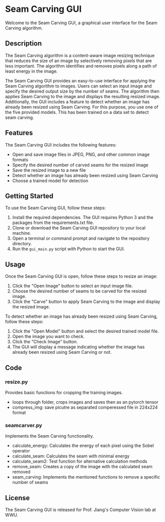 # Seam Carving GUI

Welcome to the Seam Carving GUI, a graphical user interface for the Seam Carving algorithm.

## Description

The Seam Carving algorithm is a content-aware image resizing technique that reduces the size of an image by selectively removing pixels that are less important. The algorithm identifies and removes pixels along a path of least energy in the image.

The Seam Carving GUI provides an easy-to-use interface for applying the Seam Carving algorithm to images. Users can select an input image and specify the desired output size by the number of seams. The algorithm then applies Seam Carving to the image and displays the resulting resized image. Additionally, the GUI includes a feature to detect whether an image has already been resized using Seam Carving. For this purpose, you use one of the five provided models. This has been trained on a data set to detect seam carving.

## Features

The Seam Carving GUI includes the following features:

- Open and save image files in JPEG, PNG, and other common image formats
- Specify the desired number of carved seams for the resized image
- Save the resized image to a new file
- Detect whether an image has already been resized using Seam Carving
- Choose a trained model for detection

## Getting Started

To use the Seam Carving GUI, follow these steps:

1. Install the required dependencies. The GUI requires Python 3 and the packages from the requirements.txt file.
2. Clone or download the Seam Carving GUI repository to your local machine.
3. Open a terminal or command prompt and navigate to the repository directory.
4. Run the `gui_main.py` script with Python to start the GUI.

## Usage

Once the Seam Carving GUI is open, follow these steps to resize an image:

1. Click the "Open Image" button to select an input image file.
2. Choose the desired number of seams to be carved for the resized image.
3. Click the "Carve" button to apply Seam Carving to the image and display the resized image.

To detect whether an image has already been resized using Seam Carving, follow these steps:

1. Click the "Open Model" button and select the desired trained model file.
2. Open the image you want to check.
3. Click the "Check Image" button.
4. The GUI will display a message indicating whether the image has already been resized using Seam Carving or not.

## Code

### resize.py

Provides basic functions for cropping the training images.

* loops through folder, crops images and saves then as an pytorch tensor
* compress_img: save picutre as separated comperessed file in 224x224 format

### seamcarver.py

Implements the Seam Carving functionality.

* calculate_energy: Calculates the energy of each pixel using the Sobel operator
* calculate_seam: Calculates the seam with minimal energy
* calculate_seam2: Test function for alternative calculation methods
* remove_seam: Creates a copy of the image with the calculated seam removed
* seam_carving: Implements the mentioned functions to remove a specific number of seams

## License

The Seam Carving GUI is released for Prof. Jiang's Computer Vision lab at WWU.

